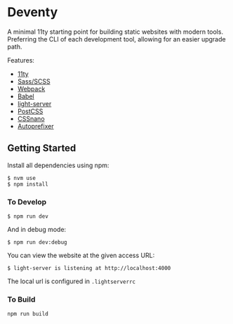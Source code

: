 # Deventy

A minimal 11ty starting point for building static websites with modern tools. Preferring the CLI of each development tool, allowing for an easier upgrade path.

Features:
- [11ty](https://www.11ty.io/)
- [Sass/SCSS](https://github.com/sass/node-sass)
- [Webpack](https://webpack.js.org/)
- [Babel](https://babeljs.io/)
- [light-server](https://github.com/txchen/light-server)
- [PostCSS](https://postcss.org/)
- [CSSnano](https://cssnano.co/)
- [Autoprefixer](https://github.com/postcss/autoprefixer)

## Getting Started

Install all dependencies using npm:

```
$ nvm use
$ npm install
```

### To Develop

```
$ npm run dev
```
 And in debug mode:
 
```
$ npm run dev:debug
```

You can view the website at the given access URL:
```
$ light-server is listening at http://localhost:4000
```

The local url is configured in `.lightserverrc`

### To Build

```
npm run build 
```
